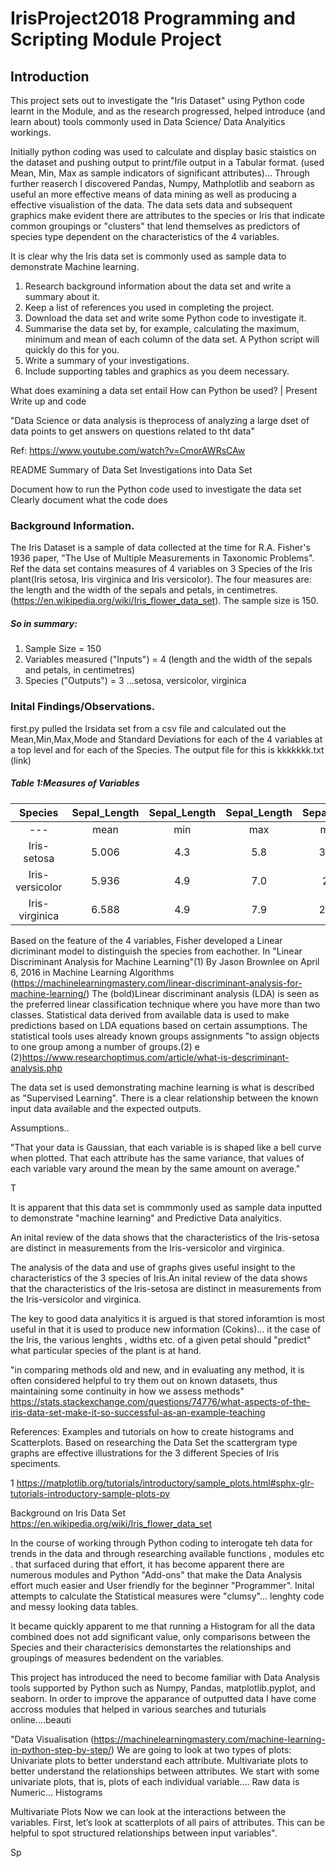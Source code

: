 # IrisProject2018 Programming and Scripting Module Project

## Introduction
This project sets out to investigate the "Iris Dataset" using Python code learnt in the Module, and as the research progressed, helped introduce (and learn about) tools commonly used in Data Science/ Data Analyitics workings.

Initially python coding was used to calculate and display basic staistics on the dataset and pushing output to print/file output in a Tabular format. (used Mean, Min, Max as sample indicators of significant attributes)...
Through further reaserch I discovered Pandas, Numpy, Mathplotlib and seaborn as useful an more effective means of data mining as well as producing a effective visualistion of the data.
The data sets data and subsequent graphics make evident there are attributes to the species or Iris that indicate common groupings or "clusters" that lend themselves as predictors of species type dependent on the characteristics of the 4 variables.

It is clear why the Iris data set is commonly used as sample data to demonstrate Machine learning.

1. Research background information about the data set and write a summary about it.
2. Keep a list of references you used in completing the project.
3. Download the data set and write some Python code to investigate it.
4. Summarise the data set by, for example, calculating the maximum, minimum and mean of each column of the data set.
  A Python script will quickly do this for you.
5. Write a summary of your investigations. 
6. Include supporting tables and graphics as you deem necessary.

What does examining a data set entail
How can Python be used?
|
Present Write up and code

"Data Science or data analysis is theprocess of analyzing a large dset of data points to get answers on questions related to tht data"

Ref: https://www.youtube.com/watch?v=CmorAWRsCAw

README
Summary of Data Set
Investigations into Data Set

Document how to run the Python code used to investigate the data set
Clearly document what the code does


### Background Information.
The Iris Dataset is a sample of data collected at the time for  R.A. Fisher's 1936 paper, "The Use of Multiple Measurements in Taxonomic Problems". Ref the data set contains measures of 4 variables on 3 Species of the Iris plant(Iris setosa, Iris virginica and Iris versicolor). The four measures are: the length and the width of the sepals and petals, in centimetres. (https://en.wikipedia.org/wiki/Iris_flower_data_set). The sample size is 150.

##### So in summary:
1. Sample Size = 150
2. Variables measured ("Inputs") = 4 (length and the width of the sepals and petals, in centimetres)
3. Species ("Outputs") = 3 ...setosa, versicolor, virginica

### Inital Findings/Observations.
first.py  pulled the Irsidata set from a csv file and calculated out the Mean,Min,Max,Mode and Standard Deviations for each of the 4 variables at a top level and for each of the Species. The output file for this is kkkkkkk.txt (link)

##### Table 1:Measures of Variables

|Species|Sepal_Length|Sepal_Length|Sepal_Length|Sepal_Width|Sepal_Width|Sepal_Width|Petal_Length|Petal_Length|Petal_Length|Petal_Width|Petal_Width|Petal_Width|
|:---:|:---:|:---:|:---:|:---:|:---:|:---:|:---:|:---:|:---:|:---:|:---:|:---:|
|---|mean|min|max|mean|min|max|mean|min|max|mean|min|max|
|Iris-setosa|5.006|4.3|5.8|3.418|2.3|4.4|1.464|1|1.9|0.244|0.1|0.6|
|Iris-versicolor|5.936|4.9|7.0|2.77|2|3.4	|4.26	|3|5.1|1.326|1|1.8|
|Iris-virginica|6.588|4.9|7.9|2.974|2.2|3.8|5.552|4.5|6.9|2.026|1.4|2.5|








Based on the feature of the 4 variables, Fisher developed a Linear dicriminant model to distinguish the species from eachother.
In "Linear Discriminant Analysis for Machine Learning"(1) By Jason Brownlee on April 6, 2016 in Machine Learning Algorithms (https://machinelearningmastery.com/linear-discriminant-analysis-for-machine-learning/) The (bold)Linear discriminant analysis (LDA) is seen as the preferred linear classification technique where you have more than two classes. Statistical data derived from available data is used to make predictions based on LDA equations based on certain assumptions. The statistical tools uses already known groups assignments "to assign objects to one group among a number of groups.(2)
e
(2)https://www.researchoptimus.com/article/what-is-descriminant-analysis.php

The data set is used demonstrating machine learning is what is described as "Supervised Learning". There is a clear relationship between the known input data available and the expected outputs.

Assumptions..

"That your data is Gaussian, that each variable is is shaped like a bell curve when plotted.
That each attribute has the same variance, that values of each variable vary around the mean by the same amount on average."


T



It is apparent that this data set is commmonly used as sample data inputted to demonstrate "machine learning" and Predictive Data analyitics.

An inital review of the data shows that the characteristics of the Iris-setosa are distinct in measurements from the Iris-versicolor and virginica.



The analysis of the data and use of graphs gives useful insight to the characteristics of the 3 species of Iris.An inital review of the data shows that the characteristics of the Iris-setosa are distinct in measurements from the Iris-versicolor and virginica.

The key to good data analyitics it is argued is that stored inforamtion is most useful in that it is used to produce new information (Cokins)... it the case of the Iris, the various lenghts , widths etc. of a given petal should "predict" what particular species of the plant is at hand.

"in comparing methods old and new, and in evaluating any method, it is often considered helpful to try them out on known datasets, thus maintaining some continuity in how we assess methods"
https://stats.stackexchange.com/questions/74776/what-aspects-of-the-iris-data-set-make-it-so-successful-as-an-example-teaching

References:
Examples and tutorials on how to create histograms and Scatterplots. Based on researching the Data Set the scattergram type graphs are effective illustrations for the 3 different Species of Iris speciments.


1 https://matplotlib.org/tutorials/introductory/sample_plots.html#sphx-glr-tutorials-introductory-sample-plots-py

Background on Iris Data Set
https://en.wikipedia.org/wiki/Iris_flower_data_set

In the course of working through Python coding to interogate teh data for trends in the data and through researching available functions , modules etc . that surfaced during that effort, it has become apparent there are numerous modules and Python "Add-ons" that make the Data Analysis effort much easier and User friendly for the beginner "Programmer". Inital attempts to calculate the Statistical measures were "clumsy"... lenghty code and messy looking data tables.

It became quickly apparent to me that running a Histogram for all the data combined does not add significant value, only comparisons between the Species and their characterisics demonstartes the relationships and groupings of measures bedendent on the variables.




This project has introduced the need to become familiar with Data Analysis tools supported by Python such as Numpy, Pandas,
matplotlib.pyplot, and seaborn. In order to improve the apparance of outputted data I have come accross modules that helped in various searches and tuturials online....beauti

"Data Visualisation (https://machinelearningmastery.com/machine-learning-in-python-step-by-step/)
We are going to look at two types of plots:
Univariate plots to better understand each attribute.
Multivariate plots to better understand the relationships between attributes.
We start with some univariate plots, that is, plots of each individual variable.... Raw data is Numeric... Histograms
 
 Multivariate Plots
Now we can look at the interactions between the variables.
First, let’s look at scatterplots of all pairs of attributes. This can be helpful to spot structured relationships between input variables".
   
   
   
   
  Sp 
   
